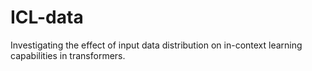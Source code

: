 # ICL-data
Investigating the effect of input data distribution on in-context learning capabilities in transformers.
